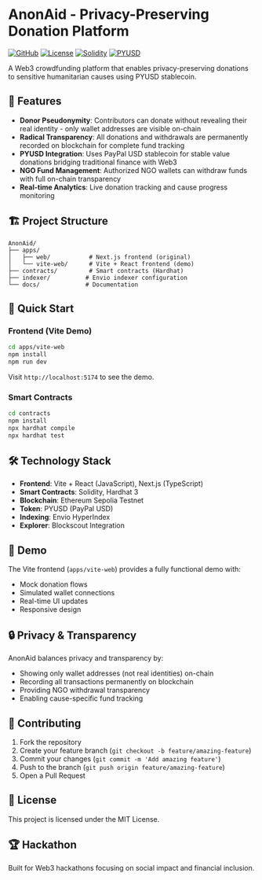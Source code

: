 # AnonAid - Privacy-Preserving Donation Platform

[![GitHub](https://img.shields.io/badge/GitHub-AnonAid-blue)](https://github.com/Shreyash-Thakur/AnonAid)
[![License](https://img.shields.io/badge/License-MIT-green.svg)](LICENSE)
[![Solidity](https://img.shields.io/badge/Solidity-^0.8.19-orange.svg)](https://soliditylang.org/)
[![PYUSD](https://img.shields.io/badge/Token-PYUSD-yellow.svg)](https://paxos.com/pyusd/)

A Web3 crowdfunding platform that enables privacy-preserving donations to sensitive humanitarian causes using PYUSD stablecoin.

## 🌟 Features

- **Donor Pseudonymity**: Contributors can donate without revealing their real identity - only wallet addresses are visible on-chain
- **Radical Transparency**: All donations and withdrawals are permanently recorded on blockchain for complete fund tracking
- **PYUSD Integration**: Uses PayPal USD stablecoin for stable value donations bridging traditional finance with Web3
- **NGO Fund Management**: Authorized NGO wallets can withdraw funds with full on-chain transparency
- **Real-time Analytics**: Live donation tracking and cause progress monitoring

## 🏗️ Project Structure

```
AnonAid/
├── apps/
│   ├── web/           # Next.js frontend (original)
│   └── vite-web/      # Vite + React frontend (demo)
├── contracts/         # Smart contracts (Hardhat)
├── indexer/          # Envio indexer configuration
└── docs/             # Documentation
```

## 🚀 Quick Start

### Frontend (Vite Demo)
```bash
cd apps/vite-web
npm install
npm run dev
```

Visit `http://localhost:5174` to see the demo.

### Smart Contracts
```bash
cd contracts
npm install
npx hardhat compile
npx hardhat test
```

## 🛠️ Technology Stack

- **Frontend**: Vite + React (JavaScript), Next.js (TypeScript)
- **Smart Contracts**: Solidity, Hardhat 3
- **Blockchain**: Ethereum Sepolia Testnet
- **Token**: PYUSD (PayPal USD)
- **Indexing**: Envio HyperIndex
- **Explorer**: Blockscout Integration

## 📱 Demo

The Vite frontend (`apps/vite-web`) provides a fully functional demo with:
- Mock donation flows
- Simulated wallet connections
- Real-time UI updates
- Responsive design

## 🔒 Privacy & Transparency

AnonAid balances privacy and transparency by:
- Showing only wallet addresses (not real identities) on-chain
- Recording all transactions permanently on blockchain
- Providing NGO withdrawal transparency
- Enabling cause-specific fund tracking

## 🤝 Contributing

1. Fork the repository
2. Create your feature branch (`git checkout -b feature/amazing-feature`)
3. Commit your changes (`git commit -m 'Add amazing feature'`)
4. Push to the branch (`git push origin feature/amazing-feature`)
5. Open a Pull Request

## 📄 License

This project is licensed under the MIT License.

## 🏆 Hackathon

Built for Web3 hackathons focusing on social impact and financial inclusion.
